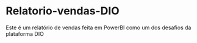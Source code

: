 # Relatorio-vendas-DIO

Este é um relatório de vendas feita em PowerBI como um dos desafios da plataforma DIO
